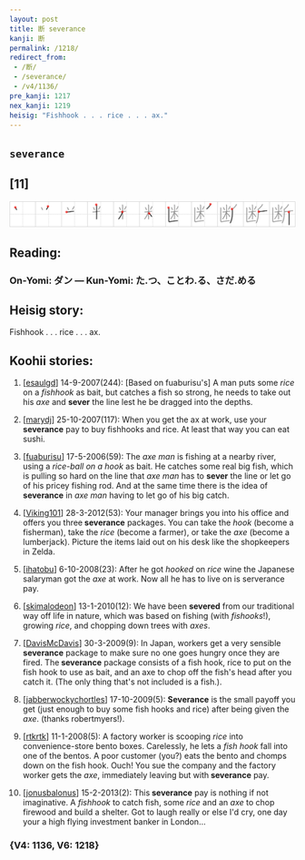```yaml
---
layout: post
title: 断 severance
kanji: 断
permalink: /1218/
redirect_from:
 - /断/
 - /severance/
 - /v4/1136/
pre_kanji: 1217
nex_kanji: 1219
heisig: "Fishhook . . . rice . . . ax."
---
```


## `severance`

## [11]

<div class="stroke"><img src="../images/E696AD.png" /></div>

## Reading:

### On-Yomi: ダン &mdash; Kun-Yomi: た.つ、ことわ.る、さだ.める

## Heisig story:

Fishhook . . . rice . . . ax.

## Koohii stories:

1) [<a href="http://kanji.koohii.com/profile/esaulgd">esaulgd</a>] 14-9-2007(244): [Based on fuaburisu&#039;s] A man puts some <em>rice</em> on a <em>fishhook</em> as bait, but catches a fish so strong, he needs to take out his <em>axe</em> and <strong>sever</strong> the line lest he be dragged into the depths.

2) [<a href="http://kanji.koohii.com/profile/marydj">marydj</a>] 25-10-2007(117): When you get the ax at work, use your<strong> severance</strong> pay to buy fishhooks and rice. At least that way you can eat sushi.

3) [<a href="http://kanji.koohii.com/profile/fuaburisu">fuaburisu</a>] 17-5-2006(59): The <em>axe man</em> is fishing at a nearby river, using a <em>rice-ball on a hook</em> as bait. He catches some real big fish, which is pulling so hard on the line that <em>axe man</em> has to <strong>sever</strong> the line or let go of his pricey fishing rod. And at the same time there is the idea of<strong> severance</strong> in <em>axe man</em> having to let go of his big catch.

4) [<a href="http://kanji.koohii.com/profile/Viking101">Viking101</a>] 28-3-2012(53): Your manager brings you into his office and offers you three<strong> severance</strong> packages. You can take the <em>hook</em> (become a fisherman), take the <em>rice</em> (become a farmer), or take the <em>axe</em> (become a lumberjack). Picture the items laid out on his desk like the shopkeepers in Zelda.

5) [<a href="http://kanji.koohii.com/profile/ihatobu">ihatobu</a>] 6-10-2008(23): After he got <em>hooked</em> on <em>rice</em> wine the Japanese salaryman got the <em>axe</em> at work. Now all he has to live on is serverance pay.

6) [<a href="http://kanji.koohii.com/profile/skimalodeon">skimalodeon</a>] 13-1-2010(12): We have been <strong>severed</strong> from our traditional way off life in nature, which was based on fishing (with <em>fishooks</em>!), growing <em>rice</em>, and chopping down trees with <em>axes</em>.

7) [<a href="http://kanji.koohii.com/profile/DavisMcDavis">DavisMcDavis</a>] 30-3-2009(9): In Japan, workers get a very sensible<strong> severance</strong> package to make sure no one goes hungry once they are fired. The<strong> severance</strong> package consists of a fish hook, rice to put on the fish hook to use as bait, and an axe to chop off the fish&#039;s head after you catch it. (The only thing that&#039;s not included is a fish.).

8) [<a href="http://kanji.koohii.com/profile/jabberwockychortles">jabberwockychortles</a>] 17-10-2009(5): <strong>Severance</strong> is the small payoff you get (just enough to buy some fish hooks and rice) after being given the <em>axe</em>. (thanks robertmyers!).

9) [<a href="http://kanji.koohii.com/profile/rtkrtk">rtkrtk</a>] 11-1-2008(5): A factory worker is scooping <em>rice</em> into convenience-store bento boxes. Carelessly, he lets a <em>fish hook</em> fall into one of the bentos. A poor customer (you?) eats the bento and chomps down on the fish hook. Ouch! You sue the company and the factory worker gets the <em>axe</em>, immediately leaving but with<strong> severance</strong> pay.

10) [<a href="http://kanji.koohii.com/profile/jonusbalonus">jonusbalonus</a>] 15-2-2013(2): This<strong> severance</strong> pay is nothing if not imaginative. A <em>fishhook</em> to catch fish, some <em>rice</em> and an <em>axe</em> to chop firewood and build a shelter. Got to laugh really or else I&#039;d cry, one day your a high flying investment banker in London...

### {V4: 1136, V6: 1218}

